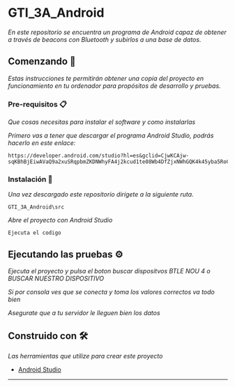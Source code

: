 # GTI_3A_Android

_En este repositorio se encuentra un programa de Android capaz de obtener a través de beacons con Bluetooth y subirlos a una base de datos._

## Comenzando 🚀

_Estas instrucciones te permitirán obtener una copia del proyecto en funcionamiento en tu ordenador para propósitos de desarrollo y pruebas._


### Pre-requisitos 📋

_Que cosas necesitas para instalar el software y como instalarlas_

_Primero vas a tener que descargar el programa Android Studio, podrás hacerlo en este enlace:_
```
https://developer.android.com/studio?hl=es&gclid=CjwKCAjw-sqKBhBjEiwAVaQ9a2xuSRqpbmZKDNWhyFA4j2kcud1te08Wb4DfZjxNWhGQK4k45yba5RoCJAEQAvD_BwE&gclsrc=aw.ds
```
### Instalación 🔧

_Una vez descargado este repositorio dirígete a la siguiente ruta._

```
GTI_3A_Android\src
```

_Abre el proyecto con Android Studio_

```
Ejecuta el codigo
```


## Ejecutando las pruebas ⚙️

_Ejecuta el proyecto y pulsa el boton buscar dispositvos BTLE NOU 4 o BUSCAR NUESTRO DISPOSITIVO_

_Si por consola ves que se conecta y toma los valores correctos va todo bien_

_Asegurate que a tu servidor le lleguen bien los datos_

## Construido con 🛠️

_Las herramientas que utilize para crear este proyecto_

* [Android Studio](https://developer.android.com/studio?hl=es&gclid=CjwKCAjw-sqKBhBjEiwAVaQ9a2xuSRqpbmZKDNWhyFA4j2kcud1te08Wb4DfZjxNWhGQK4k45yba5RoCJAEQAvD_BwE&gclsrc=aw.ds)


---
